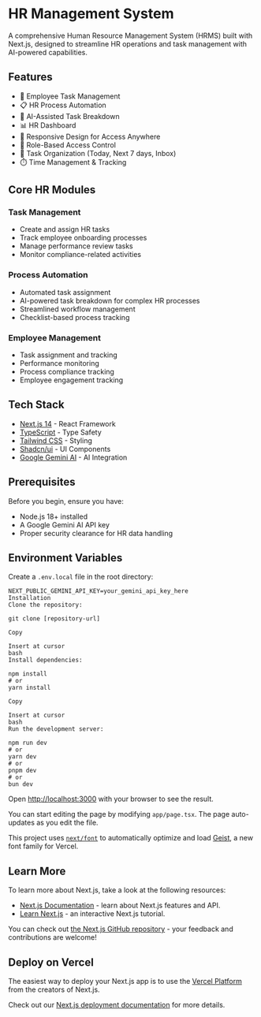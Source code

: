 # HR Management System

A comprehensive Human Resource Management System (HRMS) built with Next.js, designed to streamline HR operations and task management with AI-powered capabilities.

## Features

- 👥 Employee Task Management
- 📋 HR Process Automation
- 🤖 AI-Assisted Task Breakdown
- 📊 HR Dashboard
- 📱 Responsive Design for Access Anywhere
- 🔐 Role-Based Access Control
- 📅 Task Organization (Today, Next 7 days, Inbox)
- ⏱️ Time Management & Tracking

## Core HR Modules

### Task Management

- Create and assign HR tasks
- Track employee onboarding processes
- Manage performance review tasks
- Monitor compliance-related activities

### Process Automation

- Automated task assignment
- AI-powered task breakdown for complex HR processes
- Streamlined workflow management
- Checklist-based process tracking

### Employee Management

- Task assignment and tracking
- Performance monitoring
- Process compliance tracking
- Employee engagement tracking

## Tech Stack

- [Next.js 14](https://nextjs.org/) - React Framework
- [TypeScript](https://www.typescriptlang.org/) - Type Safety
- [Tailwind CSS](https://tailwindcss.com/) - Styling
- [Shadcn/ui](https://ui.shadcn.com/) - UI Components
- [Google Gemini AI](https://ai.google.dev/) - AI Integration

## Prerequisites

Before you begin, ensure you have:

- Node.js 18+ installed
- A Google Gemini AI API key
- Proper security clearance for HR data handling

## Environment Variables

Create a `.env.local` file in the root directory:

```env
NEXT_PUBLIC_GEMINI_API_KEY=your_gemini_api_key_here
Installation
Clone the repository:

git clone [repository-url]

Copy

Insert at cursor
bash
Install dependencies:

npm install
# or
yarn install

Copy

Insert at cursor
bash
Run the development server:

npm run dev
# or
yarn dev
# or
pnpm dev
# or
bun dev
```

Open [http://localhost:3000](http://localhost:3000) with your browser to see the result.

You can start editing the page by modifying `app/page.tsx`. The page auto-updates as you edit the file.

This project uses [`next/font`](https://nextjs.org/docs/app/building-your-application/optimizing/fonts) to automatically optimize and load [Geist](https://vercel.com/font), a new font family for Vercel.

## Learn More

To learn more about Next.js, take a look at the following resources:

- [Next.js Documentation](https://nextjs.org/docs) - learn about Next.js features and API.
- [Learn Next.js](https://nextjs.org/learn) - an interactive Next.js tutorial.

You can check out [the Next.js GitHub repository](https://github.com/vercel/next.js) - your feedback and contributions are welcome!

## Deploy on Vercel

The easiest way to deploy your Next.js app is to use the [Vercel Platform](https://vercel.com/new?utm_medium=default-template&filter=next.js&utm_source=create-next-app&utm_campaign=create-next-app-readme) from the creators of Next.js.

Check out our [Next.js deployment documentation](https://nextjs.org/docs/app/building-your-application/deploying) for more details.
